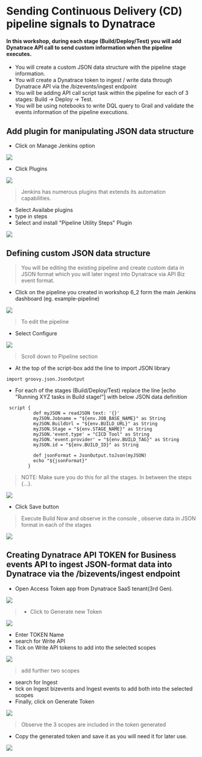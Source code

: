 # Sending Continuous Delivery (CD) pipeline signals to Dynatrace

#### In this workshop, during each stage (Build/Deploy/Test) you will add Dynatrace API call to send custom information when the pipeline executes.

- You will create a custom JSON data structure with the pipeline stage information.
- You will create a Dynatrace token to ingest / write data through Dynatrace API via the /bizevents/ingest endpoint
- You will be adding API call script task within the pipeline for each of 3 stages:  Build -> Deploy -> Test.
- You will be using notebooks to write DQL query to Grail and validate the events information of the pipeline executions.

## Add plugin for manipulating JSON data structure

- Click on Manage Jenkins option

![](https://github.com/hakansuku/D1APACTraining/blob/main/images/SRE/maangejenkins.png?raw=true)

- Click Plugins
  
![](https://github.com/hakansuku/D1APACTraining/blob/main/images/SRE/plugins.png?raw=true)

> Jenkins has numerous plugins that extends its automation capabilities.

- Select Availabe plugins
- type in steps
- Select and install "Pipeline Utility Steps" Plugin

![](https://github.com/hakansuku/D1APACTraining/blob/main/images/SRE/steps.png?raw=true)

## Defining custom JSON data structure 

> You will be editing the existing pipeline and create custom data in JSON format which you will later ingest into Dynatrace via API Biz event format.

- Click on the pipeline you created in workshop 6_2 form the main Jenkins dashboard (eg. example-pipeline)

![](https://github.com/hakansuku/D1APACTraining/blob/main/images/SRE/mainpipeline.png?raw=true)

> To edit the pipeline

- Select Configure

![](https://github.com/hakansuku/D1APACTraining/blob/main/images/SRE/Configure.png?raw=true)

> Scroll down to Pipeline section

- At the top of the script-box add the line to import JSON library
  
```
import groovy.json.JsonOutput
```

- For each of the stages (Build/Deploy/Test) replace the line [echo "Running XYZ tasks in Build stage!"] with below JSON data definition

```
 script {
          def myJSON = readJSON text: '{}'
          myJSON.Jobname = "${env.JOB_BASE_NAME}" as String
          myJSON.BuildUrl = "${env.BUILD_URL}" as String
          myJSON.Stage = "${env.STAGE_NAME}" as String
          myJSON.'event.type' = "CICD Tool" as String
          myJSON.'event.provider' = "${env.BUILD_TAG}" as String
          myJSON.id = "${env.BUILD_ID}" as String
                    
          def jsonFormat = JsonOutput.toJson(myJSON)
          echo "${jsonFormat}"                  
        }
```
> NOTE: Make sure you do this for all the stages. In between the steps {...}.

![](https://github.com/hakansuku/D1APACTraining/blob/main/images/SRE/import.png?raw=true)

- Click Save button

> Execute Build Now and observe in the console , observe data in JSON format in each of the stages

![](https://github.com/hakansuku/D1APACTraining/blob/main/images/SRE/jsondata.png?raw=true)

## Creating Dynatrace API TOKEN for Business events API to ingest JSON-format data into Dynatrace via the /bizevents/ingest endpoint

- Open Access Token app from Dynatrace SaaS tenant(3rd Gen).

![](https://github.com/hakansuku/D1APACTraining/blob/main/images/SRE/APIToken.png?raw=true)

> - Click to Generate new Token

![](https://github.com/hakansuku/D1APACTraining/blob/main/images/SRE/generatetoken.png?raw=true)


- Enter TOKEN Name
- search for Write API
- Tick on Write API tokens to add into the selected scopes

![](https://github.com/hakansuku/D1APACTraining/blob/main/images/SRE/writeapi.png?raw=true)

> add further two scopes

- search for Ingest
- tick on Ingest bizevents and Ingest events to add both into the selected scopes
- Finally, click on Generate Token
  
![](https://github.com/hakansuku/D1APACTraining/blob/main/images/SRE/ingestbizevent.png?raw=true)

> Observe the 3 scopes are included in the token generated

- Copy the generated token and save it as you will need it for later use.

![](https://github.com/hakansuku/D1APACTraining/blob/main/images/SRE/copyTOKEN.png?raw=true)


